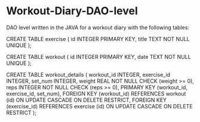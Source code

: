 # Workout-Diary-DAO-level
DAO level written in the JAVA for a workout diary with the following tables:

CREATE TABLE exercise (
	id    INTEGER PRIMARY KEY,
	title TEXT    NOT NULL UNIQUE
);

CREATE TABLE workout (
	id   INTEGER PRIMARY KEY,
	date TEXT    NOT NULL UNIQUE
);

CREATE TABLE workout_details (
    workout_id  INTEGER,
    exercise_id INTEGER,
    set_num     INTEGER,
    weight      REAL    NOT NULL CHECK (weight >= 0),
    reps        INTEGER NOT NULL CHECK (reps >= 0),
    PRIMARY KEY (workout_id, exercise_id, set_num),
    FOREIGN KEY (workout_id)
        REFERENCES workout (id)
            ON UPDATE CASCADE
            ON DELETE RESTRICT,
    FOREIGN KEY (exercise_id)
        REFERENCES exercise (id)
            ON UPDATE CASCADE
            ON DELETE RESTRICT
);
